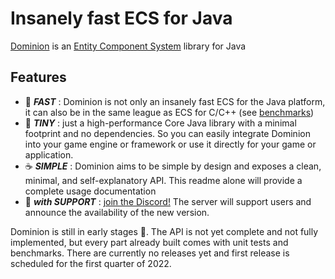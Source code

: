 # Insanely fast ECS for Java

[Dominion](https://github.com/dominion-dev/dominion-ecs-java) is an [Entity Component System](https://en.wikipedia.org/wiki/Entity_component_system) library for Java

## Features

- :rocket: **_FAST_** : Dominion is not only an insanely fast ECS for the Java platform, it can also be in the same league as
  ECS for C/C++ (see [benchmarks](https://github.com/dominion-dev/dominion-ecs-java-benchmark))
- 🤏 **_TINY_** : just a high-performance Core Java library with a minimal footprint and no dependencies. So you can
  easily integrate Dominion into your game engine or framework or use it directly for your game or application.
- :coffee: **_SIMPLE_** : Dominion aims to be simple by design and exposes a clean, minimal, and self-explanatory API. This
  readme alone will provide a complete usage documentation
- :muscle: **_with SUPPORT_** : [join the Discord!](https://discord.gg/BHMz3axqUG) The server will support users and announce
  the availability of the new version.

Dominion is still in early stages :baby_bottle:. The API is not yet complete and not fully implemented, but every part already
built comes with unit tests and benchmarks. There are currently no releases yet and first release is scheduled for the
first quarter of 2022.
